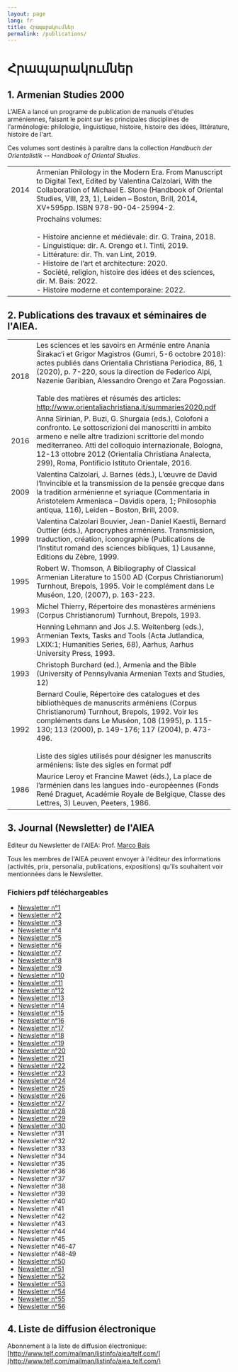 ```yaml
---
layout: page
lang: fr
title: Հրապարակումներ
permalink: /publications/
---
```


# Հրապարակումներ


## 1. Armenian Studies 2000

L'AIEA a lancé un programe de publication de manuels d'études arméniennes, faisant le point sur les principales disciplines de l'arménologie: philologie, linguistique, histoire, histoire des idées, littérature, histoire de l'art.          

Ces volumes sont destinés à paraître dans la collection *Handbuch der Orientalistik -- Handbook of Oriental Studies*.

| | |
|-|-|
| 2014 | Armenian Philology in the Modern Era. From Manuscript to Digital Text, Edited by Valentina Calzolari, With the Collaboration of Michael E. Stone (Handbook of Oriental Studies, VIII, 23, 1), Leiden – Boston, Brill, 2014, XV+595pp. ISBN 978-90-04-25994-2.                                                                                                   |
|      | Prochains volumes:<br> <br>- Histoire ancienne et médiévale: dir. G. Traina, 2018.<br>- Linguistique: dir. A. Orengo et I. Tinti, 2019.<br>- Littérature: dir. Th. van Lint, 2019.<br>- Histoire de l’art et architecture: 2020.<br>- Société, religion, histoire des idées et des sciences, dir. M. Bais: 2022.<br>- Histoire moderne et contemporaine: 2022.  |


## 2. Publications des travaux et séminaires de l'AIEA.

| | |
|------|-------------|
| 2018 | Les sciences et les savoirs en Arménie entre Anania Širakac‘i et Grigor Magistros (Gumri, 5-6 octobre 2018): actes publiés dans Orientalia Christiana Periodica, 86, 1 (2020), p. 7-220, sous la direction de Federico Alpi, Nazenie Garibian, Alessandro Orengo et Zara Pogossian.<br> <br>Table des matières et résumés des articles: http://www.orientaliachristiana.it/summaries2020.pdf  |
| 2016 | Anna Sirinian, P. Buzi, G. Shurgaia (eds.), Colofoni a  confronto. Le sottoscrizioni dei manoscritti in ambito armeno e nelle  altre tradizioni scrittorie del mondo mediterraneo. Atti del colloquio internazionale, Bologna, 12-13 ottobre 2012 (Orientalia Christiana Analecta, 299), Roma, Pontificio Istituto Orientale, 2016.                                                           |
| 2009 | Valentina Calzolari, J. Barnes (éds.), L’œuvre de David l’Invincible et la transmission de la pensée grecque dans la tradition arménienne et syriaque (Commentaria in Aristotelem Armeniaca – Davidis opera, 1; Philosophia antiqua, 116), Leiden – Boston, Brill, 2009.                                                                                                                      |
| 1999 | Valentina Calzolari Bouvier, Jean-Daniel Kaestli, Bernard Outtier (éds.), Aprocryphes arméniens. Transmission, traduction, création, iconographie (Publications de l’Institut romand des sciences bibliques, 1) Lausanne, Editions du Zèbre, 1999.                                                                                                                                            |
| 1995 | Robert W. Thomson, A Bibliography of Classical Armenian Literature to 1500 AD (Corpus Christianorum) Turnhout, Brepols, 1995. Voir le complément dans Le Muséon, 120, (2007), p. 163-223.                                                                                                                                                                                                     |
| 1993 | Michel Thierry, Répertoire des monastères arméniens (Corpus Christianorum) Turnhout, Brepols, 1993.                                                                                                                                                                                                                                                                                           |
| 1993 | Henning Lehmann and Jos J.S. Weitenberg (eds.), Armenian Texts, Tasks and Tools (Acta Jutlandica, LXIX:1; Humanities Series, 68), Aarhus, Aarhus University Press, 1993.                                                                                                                                                                                                                      |
| 1993 | Christoph Burchard (ed.), Armenia and the Bible (University of Pennsylvania Armenian Texts and Studies, 12)                                                                                                                                                                                                                                                                                   |
| 1992 | Bernard Coulie, Répertoire des catalogues et des bibliothèques de manuscrits arméniens (Corpus Christianorum) Turnhout, Brepols, 1992. Voir les compléments dans Le Muséon, 108 (1995), p. 115-130; 113 (2000), p. 149-176; 117 (2004), p. 473-496.<br> <br>Liste des sigles utilisés pour désigner les manuscrits arméniens: liste des sigles en format pdf                                  |
| 1986 | Maurice Leroy et Francine Mawet (éds.), La place de l’arménien dans les langues indo-européennes (Fonds René Draguet, Académie Royale de Belgique, Classe des Lettres, 3) Leuven, Peeters, 1986.                                                                                                                                                                                              |

## 3. Journal (Newsletter) de l'AIEA

Editeur du Newsletter de l'AIEA: Prof. [Marco Bais](marbais@hotmail.com)

Tous les membres de l'AIEA peuvent envoyer à l'éditeur des informations (activités, prix, personalia, publications, expositions) qu'ils souhaitent voir mentionnées dans le Newsletter.

### Fichiers pdf téléchargeables

- [Newsletter n°1](public/newsletter/aiea_newsletter_01.pdf)
- [Newsletter n°2](public/newsletter/aiea_newsletter_02.pdf)
- [Newsletter n°3](public/newsletter/aiea_newsletter_03.pdf)
- [Newsletter n°4](public/newsletter/aiea_newsletter_04.pdf)
- [Newsletter n°5](public/newsletter/aiea_newsletter_05.pdf)
- [Newsletter n°6](public/newsletter/aiea_newsletter_06.pdf)
- [Newsletter n°7](public/newsletter/aiea_newsletter_07.pdf)
- [Newsletter n°8](public/newsletter/aiea_newsletter_08.pdf)
- [Newsletter n°9](public/newsletter/aiea_newsletter_09.pdf)
- [Newsletter n°10](public/newsletter/aiea_newsletter_10.pdf)
- [Newsletter n°11](public/newsletter/aiea_newsletter_11.pdf)
- [Newsletter n°12](public/newsletter/aiea_newsletter_12.pdf)
- [Newsletter n°13](public/newsletter/aiea_newsletter_13.pdf)
- [Newsletter n°14](public/newsletter/aiea_newsletter_14.pdf)
- [Newsletter n°15](public/newsletter/aiea_newsletter_15.pdf)
- [Newsletter n°16](public/newsletter/aiea_newsletter_16.pdf)
- [Newsletter n°17](public/newsletter/aiea_newsletter_17.pdf)
- [Newsletter n°18](public/newsletter/aiea_newsletter_18.pdf)
- [Newsletter n°19](public/newsletter/aiea_newsletter_19.pdf)
- [Newsletter n°20](public/newsletter/aiea_newsletter_20.pdf)
- [Newsletter n°21](public/newsletter/aiea_newsletter_21.pdf)
- [Newsletter n°22](public/newsletter/aiea_newsletter_22.pdf)
- [Newsletter n°23](public/newsletter/aiea_newsletter_23.pdf)
- [Newsletter n°24](public/newsletter/aiea_newsletter_24.pdf)
- [Newsletter n°25](public/newsletter/aiea_newsletter_25.pdf)
- [Newsletter n°26](public/newsletter/aiea_newsletter_26.pdf)
- [Newsletter n°27](public/newsletter/aiea_newsletter_27.pdf)
- [Newsletter n°28](public/newsletter/aiea_newsletter_28.pdf)
- [Newsletter n°29](public/newsletter/aiea_newsletter_29.pdf)
- [Newsletter n°30](public/newsletter/aiea_newsletter_30.pdf)
- Newsletter n°31
- Newsletter n°32
- Newsletter n°33
- Newsletter n°34
- Newsletter n°35
- Newsletter n°36
- Newsletter n°37
- Newsletter n°38
- Newsletter n°39
- Newsletter n°40
- Newsletter n°41
- Newsletter n°42
- Newsletter n°43
- Newsletter n°44
- Newsletter n°45
- Newsletter n°46-47
- Newsletter n°48-49
- [Newsletter n°50](public/newsletter/aiea_newsletter_50.pdf)
- [Newsletter n°51](public/newsletter/aiea_newsletter_51.pdf)
- [Newsletter n°52](public/newsletter/aiea_newsletter_52.pdf)
- [Newsletter n°53](public/newsletter/aiea_newsletter_53.pdf)
- [Newsletter n°54](public/newsletter/aiea_newsletter_54.pdf)
- [Newsletter n°55](public/newsletter/aiea_newsletter_55.pdf)
- [Newsletter n°56](public/newsletter/aiea_newsletter_56.pdf)

## 4. Liste de diffusion électronique

Abonnement à la liste de diffusion électronique:
[http://www.telf.com/mailman/listinfo/aiea/telf.com/](http://www.telf.com/mailman/listinfo/aiea_telf.com/)
